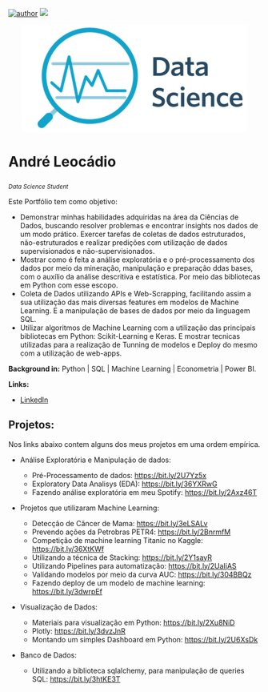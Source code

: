[![author](https://img.shields.io/badge/author-AndréLeocádio-red.svg)](https://www.linkedin.com/in/andr%C3%A9-leoc%C3%A1dio-80824115b/) [![](https://img.shields.io/badge/python-3.7+-blue.svg)](https://www.python.org/downloads/release/python-365/)

<p align="center">
  <img src="DataScience.png" >
</p>

# André Leocádio
<sub>*Data Science Student*</sub>

Este Portfólio tem como objetivo:

- Demonstrar minhas habilidades adquiridas na área da Ciências de Dados, buscando resolver problemas e encontrar insights nos dados de um modo prático. Exercer tarefas de coletas de dados estruturados, não-estruturados e realizar predições com utilização de dados supervisionados e não-supervisionados. 
- Mostrar como é feita a análise exploratória e o pré-processamento dos dados por meio da mineração, manipulação e preparação ddas bases, com o auxílio da análise descritiva e estatística. Por meio das bibliotecas em Python com esse escopo.
- Coleta de Dados utilizando APIs e Web-Scrapping, facilitando assim a sua utilização das mais diversas features em modelos de Machine Learning. E a manipulação de bases de dados por meio da linguagem SQL.
- Utilizar algoritmos de Machine Learning com a utilização das principais bibliotecas em Python: Scikit-Learning e Keras. E mostrar tecnicas utilizadas para a realização de Tunning de modelos e Deploy do mesmo com a utilização de web-apps.

**Background in:** Python | SQL | Machine Learning | Econometria | Power BI.

**Links:**
* [LinkedIn](https://www.linkedin.com/in/andr%C3%A9-leoc%C3%A1dio-80824115b/)


## Projetos:
Nos links abaixo contem alguns dos meus projetos em uma ordem empírica.

* Análise Exploratória e Manipulação de dados:

  * Pré-Processamento de dados: https://bit.ly/2U7Yz5x
  * Exploratory Data Analisys (EDA): https://bit.ly/36YXRwG
  * Fazendo análise exploratória em meu Spotify: https://bit.ly/2Axz46T

* Projetos que utilizaram Machine Learning:

  * Detecção de Câncer de Mama: https://bit.ly/3eLSALv
  * Prevendo ações da Petrobras PETR4: https://bit.ly/2BnrmfM
  * Competição de machine learning Titanic no Kaggle: https://bit.ly/36XtKWf
  * Utilizando a técnica de Stacking: https://bit.ly/2Y1sayR
  * Utilizando Pipelines para automatização: https://bit.ly/2UaIjAS
  * Validando modelos por meio da curva AUC: https://bit.ly/304BBQz
  * Fazendo deploy de um modelo de machine learning: https://bit.ly/3dwrpEf

* Visualização de Dados:

  * Materiais para visualização em Python: https://bit.ly/2Xu8NiD
  * Plotly: https://bit.ly/3dvzJnR
  * Montando um simples Dashboard em Python: https://bit.ly/2U6XsDk

* Banco de Dados:

  * Utilizando a biblioteca sqlalchemy, para manipulação de queries SQL: https://bit.ly/3htKE3T 












